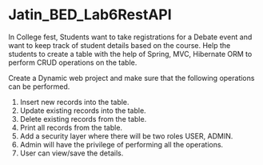 # Jatin_BED_Lab6RestAPI

In College fest, Students want to take registrations for a Debate event and want to keep track of student details based on the course. Help the students to create a table with the help of Spring, MVC, Hibernate ORM to perform CRUD operations on the table.

Create a Dynamic web project and make sure that the following operations can be performed.

1. Insert new records into the table.
2. Update existing records into the table.
3. Delete existing records from the table.
4. Print all records from the table.
5. Add a security layer where there will be two roles USER, ADMIN.
6. Admin will have the privilege of performing all the operations.
7. User can view/save the details.

